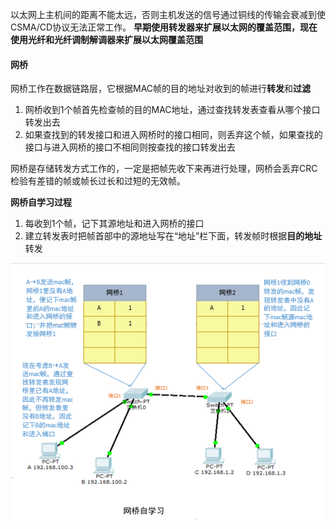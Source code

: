 以太网上主机间的距离不能太远，否则主机发送的信号通过铜线的传输会衰减到使CSMA/CD协议无法正常工作。
**早期使用转发器来扩展以太网的覆盖范围，现在使用光纤和光纤调制解调器来扩展以太网覆盖范围**

#### 网桥  
网桥工作在数据链路层，它根据MAC帧的目的地址对收到的帧进行**转发**和**过滤**   
1. 网桥收到1个帧首先检查帧的目的MAC地址，通过查找转发表查看从哪个接口转发出去    
2. 如果查找到的转发接口和进入网桥时的接口相同，则丢弃这个帧，如果查找的接口与进入网桥的接口不相同则按查找的接口转发出去


网桥是存储转发方式工作的，一定是把帧先收下来再进行处理，网桥会丢弃CRC检验有差错的帧或帧长过长和过短的无效帧。



**网桥自学习过程**

1. 每收到1个帧，记下其源地址和进入网桥的接口
2. 建立转发表时把帧首部中的源地址写在“地址”栏下面，转发帧时根据**目的地址**转发   

![网桥自学习](https://github.com/HurricanGod/Home/blob/master/img/networkbridge.png)
